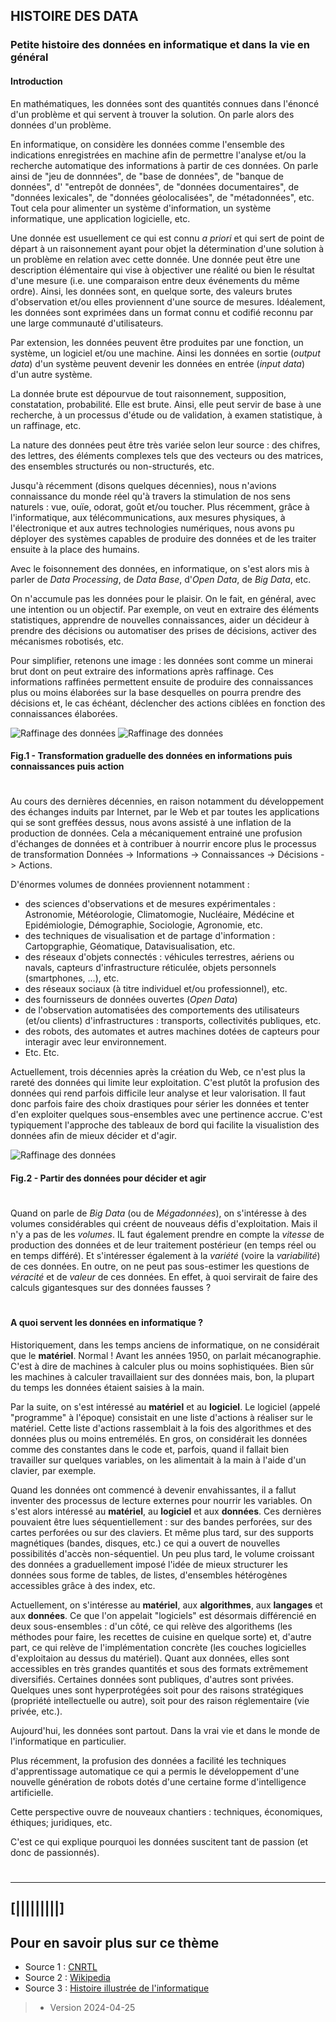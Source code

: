 ## HISTOIRE DES DATA
### Petite histoire des données en informatique et dans la vie en général

#### Introduction
En mathématiques, les données sont des quantités connues dans l'énoncé d'un problème et qui servent à trouver la solution. 
On parle alors des données d'un problème.

En informatique, on considère les données comme l'ensemble des indications enregistrées en machine afin de permettre l'analyse et/ou la recherche automatique des informations à partir de ces données. 
On parle ainsi de "jeu de donnnées", de "base de données", de "banque de données", d' "entrepôt de données", de "données documentaires", de "données lexicales", de "données géolocalisées", de "métadonnées", etc.
Tout cela pour alimenter un système d'information, un système informatique, une application logicielle, etc.

Une donnée est usuellement ce qui est connu _a priori_ et qui sert de point de départ à un raisonnement ayant pour objet la détermination d'une solution à un problème en relation avec cette donnée. 
Une donnée peut être une description élémentaire qui vise à objectiver une réalité ou bien le résultat d'une mesure (i.e. une comparaison entre deux événements du même ordre).
Ainsi, les données sont, en quelque sorte, des valeurs brutes d'observation et/ou elles proviennent d'une source de mesures.
Idéalement, les données sont exprimées dans un format connu et codifié reconnu par une large communauté d'utilisateurs.

Par extension, les données peuvent être produites par une fonction, un système, un logiciel et/ou une machine. Ainsi les données en sortie (_output data_) d'un système peuvent devenir les données en entrée (_input data_) d'un autre système.

La donnée brute est dépourvue de tout raisonnement, supposition, constatation, probabilité. Elle est brute. Ainsi, elle peut servir de base à une recherche, à un processus d'étude ou de validation, à examen statistique, à un raffinage, etc.

La nature des données peut être très variée selon leur source : des chifres, des lettres, des éléments complexes tels que des vecteurs ou des matrices, des ensembles structurés ou non-structurés, etc.

Jusqu'à récemment (disons quelques décennies), nous n'avions connaissance du monde réel qu'à travers la stimulation de nos sens naturels : vue, ouïe, odorat, goût et/ou toucher. Plus récemment, grâce à l'informatique, aux télécommunications, aux mesures physiques, à l'électronique et aux autres technologies numériques, nous avons pu déployer des systèmes capables de produire des données et de les traiter ensuite à la place des humains.

Avec le foisonnement des données, en informatique, on s'est alors mis à parler de _Data Processing_, de _Data Base_, d'_Open Data_, de _Big Data_, etc. 

On n'accumule pas les données pour le plaisir. On le fait, en général, avec une intention ou un objectif. Par exemple, on veut en extraire des éléments statistiques, apprendre de nouvelles connaissances, aider un décideur à prendre des décisions ou automatiser des prises de décisions, activer des mécanismes robotisés, etc.

Pour simplifier, retenons une image : les données sont comme un minerai brut dont on peut extraire des informations après raffinage. Ces informations raffinées permettent ensuite de produire des connaissances plus ou moins élaborées sur la base desquelles on pourra prendre des décisions et, le cas échéant, déclencher des actions ciblées en fonction des connaissances élaborées.

![Raffinage des données](../illustrim/data-process-fine-tuning.png)
![Raffinage des données](../illustrim/data-decison-action-01.png)
#### Fig.1  - Transformation graduelle des données en informations puis connaissances puis action

#  
#  
Au cours des dernières décennies, en raison notamment du développement des échanges induits par Internet, par le Web et par toutes les applications qui se sont greffées dessus, nous avons assisté à une inflation de la production de données. Cela a mécaniquement entrainé une profusion d'échanges de données et à contribuer à nourrir encore plus le processus de transformation Données -> Informations -> Connaissances -> Décisions -> Actions.

D'énormes volumes de données proviennent notamment :
* des sciences d'observations et de mesures expérimentales : Astronomie, Météorologie, Climatomogie, Nucléaire, Médécine et Epidémiologie, Démographie, Sociologie, Agronomie, etc.
* des techniques de visualisation et de partage d'information : Cartopgraphie, Géomatique, Datavisualisation, etc.
* des réseaux d'objets connectés : véhicules terrestres, aériens ou navals, capteurs d'infrastructure réticulée, objets personnels (smartphones, ...), etc.
* des réseaux sociaux (à titre individuel et/ou professionnel), etc.
* des fournisseurs de données ouvertes (_Open Data_)
* de l'observation automatisées des comportements des utilisateurs (et/ou clients) d'infrastructures : transports, collectivités publiques, etc.
* des robots, des automates et autres machines dotées de capteurs pour interagir avec leur environnement.
* Etc. Etc.

Actuellement, trois décennies après la création du Web, ce n'est plus la rareté des données qui limite leur exploitation. C'est plutôt la profusion des données qui rend parfois difficile leur analyse et leur valorisation. Il faut donc parfois faire des choix drastiques pour sérier les données et tenter d'en exploiter quelques sous-ensembles avec une pertinence accrue. C'est typiquement l'approche des tableaux de bord qui facilite la visualistion des données afin de mieux décider et d'agir.

![Raffinage des données](../illustrim/data-decison-action-00.png)
#### Fig.2  - Partir des données pour décider et agir

#  
#  
Quand on parle de *Big Data* (ou de *Mégadonnées*), on s'intéresse à des volumes considérables qui créent de nouveaus défis d'exploitation. Mais il n'y a pas de les *volumes*. IL faut également prendre en compte la *vitesse* de production des données et de leur traitement postérieur (en temps réel ou en temps différé). Et s'intéresser également à la *variété* (voire la *variabilité*) de ces données. En outre, on ne peut pas sous-estimer les questions de *véracité* et de *valeur* de ces données. En effet, à quoi servirait de faire des calculs gigantesques sur des données fausses ? 

#  
#  
#### A quoi servent les données en informatique ?
Historiquement, dans les temps anciens de informatique, on ne considérait que le **matériel**. Normal ! Avant les années 1950, on parlait mécanographie. C'est à dire de machines à calculer plus ou moins sophistiquées. Bien sûr les machines à calculer travaillaient sur des données mais, bon, la plupart du temps les données étaient saisies à la main.

Par la suite, on s'est intéressé au **matériel** et au **logiciel**. Le logiciel (appelé "programme" à l'époque) consistait en une liste d'actions à réaliser sur le matériel. Cette liste d'actions rassemblait à la fois des algorithmes et des données plus ou moins entremélés. En gros, on considérait les données comme des constantes dans le code et, parfois, quand il fallait bien travailler sur quelques variables, on les alimentait à la main à l'aide d'un clavier, par exemple.

Quand les données ont commencé à devenir envahissantes, il a fallut inventer des processus de lecture externes pour nourrir les variables. On s'est alors intéressé au **matériel**, au **logiciel** et aux **données**. Ces dernières pouvaient être lues séquentiellement : sur des bandes perforées, sur des cartes perforées ou sur des claviers. Et même plus tard, sur des supports magnétiques (bandes, disques, etc.) ce qui a ouvert de nouvelles possibilités d'accès non-séquentiel.
Un peu plus tard, le volume croissant des données a graduellement imposé l'idée de mieux structurer les données sous forme de tables, de listes, d'ensembles hétérogènes accessibles grâce à des index, etc.

Actuellement, on s'intéresse au **matériel**, aux **algorithmes**, aux **langages** et aux **données**. Ce que l'on appelait "logiciels" est désormais différencié en deux sous-ensembles : d'un côté, ce qui relève des algorithems (les méthodes pour faire, les recettes de cuisine en quelque sorte) et, d'autre part, ce qui relève de l'implémentation concrète (les couches logicielles d'exploitaion au dessus du matériel). Quant aux données, elles sont accessibles en très grandes quantités et sous des formats extrêmement diversifiés. Certaines données sont publiques, d'autres sont privées. Quelques unes sont hyperprotégées soit pour des raisons stratégiques (propriété intellectuelle ou autre), soit pour des raison réglementaire (vie privée, etc.).

Aujourd'hui, les données sont partout. Dans la vrai vie et dans le monde de l'informatique en particulier.

Plus récemment, la profusion des données a facilité les techniques d'apprentissage automatique ce qui a permis le développement d'une nouvelle génération de robots dotés d'une certaine forme d'intelligence artificielle.

Cette perspective ouvre de nouveaux chantiers : techniques, économiques, éthiques; juridiques, etc.

C'est ce qui explique pourquoi les données suscitent tant de passion (et donc de passionnés).

#  
#  

---

## [|||||||||] 
>
## Pour en savoir plus sur ce thème

- Source 1 : [CNRTL](https://www.cnrtl.fr/definition/donn%C3%A9e)
- Source 2 : [Wikipedia](https://fr.wikipedia.org/wiki/Donn%C3%A9e)
- Source 3 : [Histoire illustrée de l'informatique](https://laboutique.edpsciences.fr/produit/1255/9782759827053/histoire-illustree-de-l-informatique)

  
  
>
>
>  *  Version 2024-04-25



